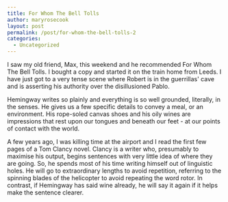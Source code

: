 ```yaml
---
title: For Whom The Bell Tolls
author: maryrosecook
layout: post
permalink: /post/for-whom-the-bell-tolls-2
categories:
  - Uncategorized
---
```

I saw my old friend, Max, this weekend and he recommended For Whom The Bell Tolls. I bought a copy and started it on the train home from Leeds. I have just got to a very tense scene where Robert is in the guerrillas' cave and is asserting his authority over the disillusioned Pablo.

Hemingway writes so plainly and everything is so well grounded, literally, in the senses. He gives us a few specific details to convey a meal, or an environment. His rope-soled canvas shoes and his oily wines are impressions that rest upon our tongues and beneath our feet - at our points of contact with the world.

A few years ago, I was killing time at the airport and I read the first few pages of a Tom Clancy novel. Clancy is a writer who, presumably to maximise his output, begins sentences with very little idea of where they are going. So, he spends most of his time writing himself out of linguistic holes. He will go to extraordinary lengths to avoid repetition, referring to the spinning blades of the helicopter to avoid repeating the word rotor. In contrast, if Hemingway has said wine already, he will say it again if it helps make the sentence clearer.